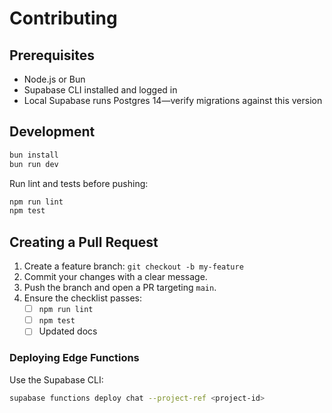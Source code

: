 # Contributing

## Prerequisites

- Node.js or Bun
- Supabase CLI installed and logged in
- Local Supabase runs Postgres 14—verify migrations against this version

## Development

```bash
bun install
bun run dev
```

Run lint and tests before pushing:

```bash
npm run lint
npm test
```

## Creating a Pull Request

1. Create a feature branch: `git checkout -b my-feature`
2. Commit your changes with a clear message.
3. Push the branch and open a PR targeting `main`.
4. Ensure the checklist passes:
   - [ ] `npm run lint`
   - [ ] `npm test`
   - [ ] Updated docs

### Deploying Edge Functions

Use the Supabase CLI:

```bash
supabase functions deploy chat --project-ref <project-id>
```
